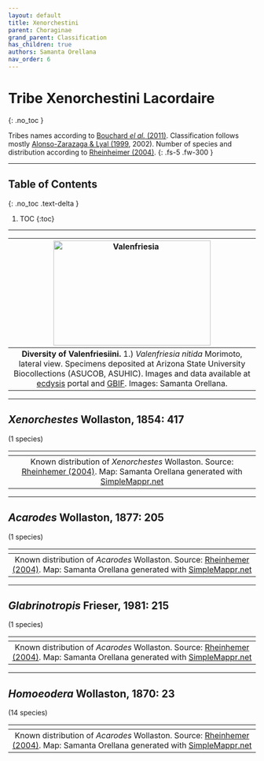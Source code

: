 ```yaml
---
layout: default
title: Xenorchestini
parent: Choraginae
grand_parent: Classification
has_children: true
authors: Samanta Orellana
nav_order: 6
---
```



# Tribe Xenorchestini Lacordaire
{: .no_toc }

Tribes names according to [Bouchard _el al._ (2011)](https://zookeys.pensoft.net/articles.php?id=4001). Classification follows mostly [Alonso-Zarazaga & Lyal (1999](https://weevil.myspecies.info/sites/weevil.info/files/Alonso-Zarazaga%20%26%20Lyal,%201999_World%20Catalogue%20(searchable).pdf), 2002). Number of species and distribution according to [Rheinheimer (2004)](https://www.zobodat.at/pdf/Mitt-Ent-Ver-Stuttgart_39_2004_0001-0244.pdf).
{: .fs-5 .fw-300 }

---

## Table of Contents
{: .no_toc .text-delta }

1. TOC
{:toc}

---

| [<img src="https://serv.biokic.asu.edu/imglib/ecdysis/ASU_ASUCOB/ASUCOB0028/ASUCOB0028758_lateral_edited_1677960724.jpg" alt="Valenfriesia" width="320" height="213.4">](https://serv.biokic.asu.edu/ecdysis/collections/individual/index.php?occid=1170120) | 
|:--:| 
|**Diversity of Valenfriesiini.** 1.) *Valenfriesia nitida* Morimoto, lateral view. Specimens deposited at Arizona State University Biocollections (ASUCOB, ASUHIC). Images and data available at [ecdysis](https://serv.biokic.asu.edu/ecdysis/index.php) portal and [GBIF](https://gbif.org). Images: Samanta Orellana.|

---

## _Xenorchestes_ Wollaston, 1854: 417
(1 species)

|<img src="https://www.simplemappr.net/map/20451" alt="" />| 
|:--:| 
|Known distribution of _Xenorchestes_ Wollaston. Source: [Rheinhemer (2004)](https://www.zobodat.at/pdf/Mitt-Ent-Ver-Stuttgart_39_2004_0001-0244.pdf). Map: Samanta Orellana generated with [SimpleMappr.net](https://www.simplemappr.net/) |

---

## _Acarodes_ Wollaston, 1877: 205
(1 species)

|<img src="https://www.simplemappr.net/map/20452" alt="" />| 
|:--:| 
|Known distribution of _Acarodes_ Wollaston. Source: [Rheinhemer (2004)](https://www.zobodat.at/pdf/Mitt-Ent-Ver-Stuttgart_39_2004_0001-0244.pdf). Map: Samanta Orellana generated with [SimpleMappr.net](https://www.simplemappr.net/) |

---

## _Glabrinotropis_ Frieser, 1981: 215
(1 species)

|<img src="https://www.simplemappr.net/map/20456" alt="" />| 
|:--:| 
|Known distribution of _Acarodes_ Wollaston. Source: [Rheinhemer (2004)](https://www.zobodat.at/pdf/Mitt-Ent-Ver-Stuttgart_39_2004_0001-0244.pdf). Map: Samanta Orellana generated with [SimpleMappr.net](https://www.simplemappr.net/) |

---

## _Homoeodera_ Wollaston, 1870: 23
(14 species)

|<img src="https://www.simplemappr.net/map/20457" alt="" />| 
|:--:| 
|Known distribution of _Acarodes_ Wollaston. Source: [Rheinhemer (2004)](https://www.zobodat.at/pdf/Mitt-Ent-Ver-Stuttgart_39_2004_0001-0244.pdf). Map: Samanta Orellana generated with [SimpleMappr.net](https://www.simplemappr.net/) |
